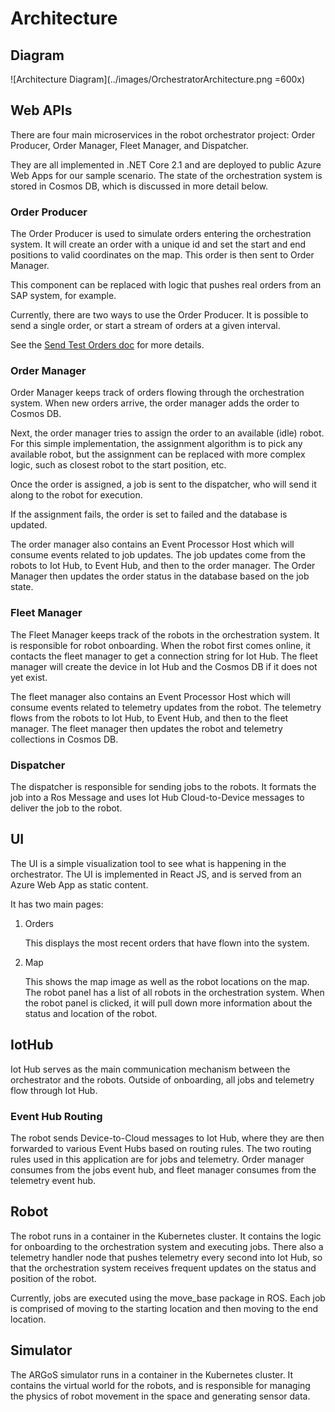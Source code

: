 # Architecture

## Diagram

![Architecture Diagram](../images/OrchestratorArchitecture.png =600x)

## Web APIs

There are four main microservices in the robot orchestrator project: Order Producer, Order Manager, Fleet Manager, and Dispatcher.

They are all implemented in .NET Core 2.1 and are deployed to public Azure Web Apps for our sample scenario. The state of the orchestration system is stored in Cosmos DB, which is discussed in more detail below.

### Order Producer

The Order Producer is used to simulate orders entering the orchestration system. It will create an order with a unique id and set the start and end positions to valid coordinates on the map. This order is then sent to Order Manager.

This component can be replaced with logic that pushes real orders from an SAP system, for example.

Currently, there are two ways to use the Order Producer. It is possible to send a single order, or start a stream of orders at a given interval.

See the [Send Test Orders doc](./SendTestOrders.md) for more details.

### Order Manager

Order Manager keeps track of orders flowing through the orchestration system. When new orders arrive, the order manager adds the order to Cosmos DB.

Next, the order manager tries to assign the order to an available (idle) robot. For this simple implementation, the assignment algorithm is to pick any available robot, but the assignment can be replaced with more complex logic, such as closest robot to the start position, etc.

Once the order is assigned, a job is sent to the dispatcher, who will send it along to the robot for execution.

If the assignment fails, the order is set to failed and the database is updated.

The order manager also contains an Event Processor Host which will consume events related to job updates. The job updates come from the robots to Iot Hub, to Event Hub, and then to the order manager. The Order Manager then updates the order status in the database based on the job state.

### Fleet Manager

The Fleet Manager keeps track of the robots in the orchestration system. It is responsible for robot onboarding. When the robot first comes online, it contacts the fleet manager to get a connection string for Iot Hub. The fleet manager will create the device in Iot Hub and the Cosmos DB if it does not yet exist.

The fleet manager also contains an Event Processor Host which will consume events related to telemetry updates from the robot. The telemetry flows from the robots to Iot Hub, to Event Hub, and then to the fleet manager. The fleet manager then updates the robot and telemetry collections in Cosmos DB.

### Dispatcher

The dispatcher is responsible for sending jobs to the robots. It formats the job into a Ros Message and uses Iot Hub Cloud-to-Device messages to deliver the job to the robot.

## UI

The UI is a simple visualization tool to see what is happening in the orchestrator. The UI is implemented in React JS, and is served from an Azure Web App as static content.

It has two main pages:

1. Orders

    This displays the most recent orders that have flown into the system.

1. Map

    This shows the map image as well as the robot locations on the map. The robot panel has a list of all robots in the orchestration system. When the robot panel is clicked, it will pull down more information about the status and location of the robot.

## IotHub

Iot Hub serves as the main communication mechanism between the orchestrator and the robots. Outside of onboarding, all jobs and telemetry flow through Iot Hub.

### Event Hub Routing

The robot sends Device-to-Cloud messages to Iot Hub, where they are then forwarded to various Event Hubs based on routing rules. The two routing rules used in this application are for jobs and telemetry. Order manager consumes from the jobs event hub, and fleet manager consumes from the telemetry event hub.

## Robot

The robot runs in a container in the Kubernetes cluster. It contains the logic for onboarding to the orchestration system and executing jobs. There also a telemetry handler node that pushes telemetry every second into Iot Hub, so that the orchestration system receives frequent updates on the status and position of the robot.

Currently, jobs are executed using the move_base package in ROS. Each job is comprised of moving to the starting location and then moving to the end location.

## Simulator

The ARGoS simulator runs in a container in the Kubernetes cluster. It contains the virtual world for the robots, and is responsible for managing the physics of robot movement in the space and generating sensor data.